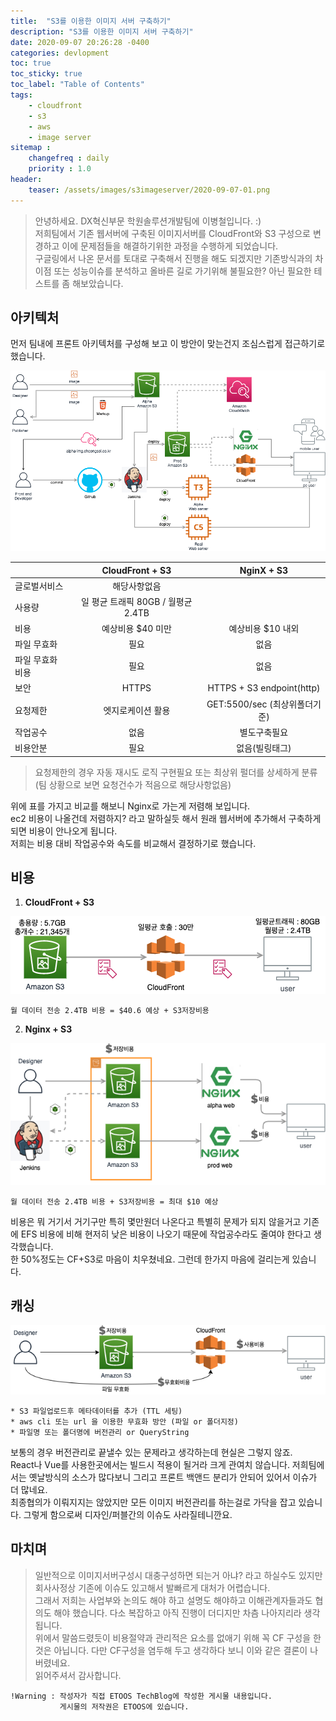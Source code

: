 ```yaml
---
title:  "S3를 이용한 이미지 서버 구축하기"
description: "S3를 이용한 이미지 서버 구축하기"
date: 2020-09-07 20:26:28 -0400
categories: devlopment
toc: true
toc_sticky: true
toc_label: "Table of Contents"
tags:
    - cloudfront
    - s3
    - aws
    - image server
sitemap :
    changefreq : daily
    priority : 1.0
header:
    teaser: /assets/images/s3imageserver/2020-09-07-01.png
---
```


>안녕하세요. DX혁신부문 학원솔루션개발팀에 이병철입니다. :)  
>저희팀에서 기존 웹서버에 구축된 이미지서버를 CloudFront와 S3 구성으로 변경하고 이에 문제점들을 해결하기위한 과정을 수행하게 되었습니다.  
>구글링에서 나온 문서를 토대로 구축해서 진행을 해도 되겠지만 기존방식과의 차이점 또는 성능이슈를 분석하고 올바른 길로 가기위해 불필요한? 아닌 필요한 테스트를 좀 해보았습니다.  

## 아키텍처
먼저 팀내에 프론트 아키텍처를 구성해 보고 이 방안이 맞는건지 조심스럽게 접근하기로 했습니다.

![이미지1](/assets/images/s3imageserver/2020-09-07-01.png)


| | CloudFront + S3 | NginX + S3 |
|:---|:---:|:---:|
|글로벌서비스|해당사항없음 ||
|사용량| 일 평균 트래픽 80GB / 월평균 2.4TB ||
|비용| 예상비용 $40 미만| 예상비용 $10 내외 |
|파일 무효화| 필요 | 없음 |
|파일 무효화 비용| 필요 | 없음 |
|보안| HTTPS | HTTPS + S3 endpoint(http)|
|요청제한| 엣지로케이션 활용 | GET:5500/sec (최상위폴더기준) |
|작업공수| 없음 | 별도구축필요 |
|비용안분| 필요 | 없음(빌링태그) |

> 요청제한의 경우 자동 재시도 로직 구현필요 또는 최상위 펄더를 상세하게 분류 (팀 상황으로 보면 요청건수가 적음으로 해당사항없음)  

위에 표를 가지고 비교를 해보니 Nginx로 가는게 저렴해 보입니다.  
ec2 비용이 나올건데 저렴하지? 라고 말하실듯 해서 원래 웹서버에 추가해서 구축하게 되면 비용이 안나오게 됩니다.  
저희는 비용 대비 작업공수와 속도를 비교해서 결정하기로 했습니다.

## 비용

1. **CloudFront + S3**  

![이미지2](/assets/images/s3imageserver/2020-09-07-02.png)

~~~~~~~~
월 데이터 전송 2.4TB 비용 = $40.6 예상 + S3저장비용
~~~~~~~~

2. **Nginx + S3**    

![이미지3](/assets/images/s3imageserver/2020-09-07-03.png)

~~~~~~~~
월 데이터 전송 2.4TB 비용 + S3저장비용 = 최대 $10 예상
~~~~~~~~

비용은 뭐 거기서 거기구만 특히 몇만원더 나온다고 특별히 문제가 되지 않을거고 기존에 EFS 비용에 비해 현저히 낮은 비용이 나오기 때문에 작업공수라도 줄여야 한다고 생각했습니다.  
한 50%정도는 CF+S3로 마음이 치우쳤네요. 그런데 한가지 마음에 걸리는게 있습니다.  

## 캐싱
![이미지4](/assets/images/s3imageserver/2020-09-07-04.png)

~~~~~~~~
* S3 파일업로드후 메타데이터를 추가 (TTL 세팅)
* aws cli 또는 url 을 이용한 무효화 방안 (파일 or 폴더지정)
* 파일명 또는 폴더명에 버전관리 or QueryString
~~~~~~~~

보통의 경우 버전관리로 끝낼수 있는 문제라고 생각하는데 현실은 그렇지 않죠.  
React나 Vue를 사용한곳에서는 빌드시 적용이 될거라 크게 관여치 않습니다. 저희팀에서는 옛날방식의 소스가 많다보니 그리고 프론트 백앤드 분리가 안되어 있어서 이슈가 더 많네요.  
최종협의가 이뤄지지는 않았지만 모든 이미지 버전관리를 하는걸로 가닥을 잡고 있습니다. 그렇게 함으로써 디자인/퍼블간의 이슈도 사라질테니깐요.  

## 마치며

> 일반적으로 이미지서버구성시 대충구성하면 되는거 아냐? 라고 하실수도 있지만 회사사정상 기존에 이슈도 있고해서 발빠르게 대처가 어렵습니다.   
> 그래서 저희는 사업부와 논의도 해야 하고 설명도 해야하고 이해관계자들과도 협의도 해야 했습니다. 다소 복잡하고 아직 진행이 더디지만 차츰 나아지리라 생각됩니다.  
> 위에서 말씀드렸듯이 비용절약과 관리적은 요소를 없애기 위해 꼭 CF 구성을 한것은 아닙니다. 다만 CF구성을 염두해 두고 생각하다 보니 이와 같은 결론이 나버렸네요.  
> 읽어주셔서 감사합니다.  

~~~
!Warning : 작성자가 직접 ETOOS TechBlog에 작성한 게시물 내용입니다. 
           게시물의 저작권은 ETOOS에 있습니다.
~~~
